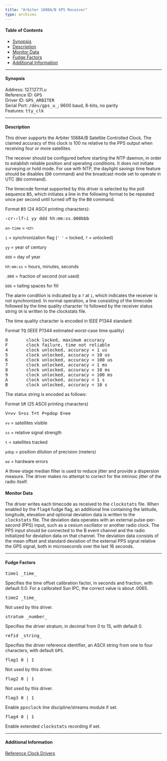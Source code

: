 ```yaml
---
title: "Arbiter 1088A/B GPS Receiver"
type: archives
---
```


#### Table of Contents

*   [Synopsis](/archives/3-5.93e/driver11/#synopsis)
*   [Description](/archives/3-5.93e/driver11/#description)
*   [Monitor Data](/archives/3-5.93e/driver11/#monitor-data)
*   [Fudge Factors](/archives/3-5.93e/driver11/#fudge-factors)
*   [Additional Information](/archives/3-5.93e/driver11/#additional-information)

* * *

#### Synopsis

Address: 127.127.11._u_  
Reference ID: <tt>GPS</tt>  
Driver ID: <tt>GPS_ARBITER</tt>  
Serial Port: <tt>/dev/gps_u_</tt>; 9600 baud, 8-bits, no parity  
Features: <tt>tty_clk</tt>

* * *

#### Description

This driver supports the Arbiter 1088A/B Satellite Controlled Clock. The claimed accuracy of this clock is 100 ns relative to the PPS output when receiving four or more satellites.

The receiver should be configured before starting the NTP daemon, in order to establish reliable position and operating conditions. It does not initiate surveying or hold mode. For use with NTP, the daylight savings time feature should be disables (<tt>D0</tt> command) and the broadcast mode set to operate in UTC (<tt>BU</tt> command).

The timecode format supported by this driver is selected by the poll sequence <tt>B5</tt>, which initiates a line in the following format to be repeated once per second until turned off by the <tt>B0</tt> command.

Format <tt>B5</tt> (24 ASCII printing characters):

<pre>
&lsaquo;cr&rsaquo;&lsaquo;lf&rsaquo;i yy ddd hh:mm:ss.000bbb
</pre>

`on-time` = &lsaquo;cr&rsaquo;

`i` = synchronization flag (`' '` = locked, `?` = unlocked)

`yy` = year of century

`ddd` = day of year

`hh:mm:ss` = hours, minutes, seconds

`.000` = fraction of second (not used)

`bbb` = tailing spaces for fill

The alarm condition is indicated by a `?` at `i`, which indicates the receiver is not synchronized. In normal operation, a line consisting of the timecode followed by the time quality character `TQ` followed by the receiver status string `SR` is written to the clockstats file.

The time quality character is encoded in IEEE P1344 standard:

Format <tt>TQ</tt> (IEEE P1344 estimated worst-case time quality)

<pre>0       clock locked, maximum accuracy
F       clock failure, time not reliable
4       clock unlocked, accuracy < 1 us
5       clock unlocked, accuracy < 10 us
6       clock unlocked, accuracy < 100 us
7       clock unlocked, accuracy < 1 ms
8       clock unlocked, accuracy < 10 ms
9       clock unlocked, accuracy < 100 ms
A       clock unlocked, accuracy < 1 s
B       clock unlocked, accuracy < 10 s</pre>

The status string is encoded as follows:

Format <tt>SR</tt> (25 ASCII printing characters)

<pre>V=vv S=ss T=t P=pdop E=ee</pre>

`vv` = satellites visible

`ss` = relative signal strength

`t` = satellites tracked

`pdop` = position dilution of precision (meters)

`ee` = hardware errors

A three-stage median filter is used to reduce jitter and provide a dispersion measure. The driver makes no attempt to correct for the intrinsic jitter of the radio itself.

#### Monitor Data

The driver writes each timecode as received to the <tt>clockstats</tt> file. When enabled by the <tt>flag4</tt> fudge flag, an additional line containing the latitude, longitude, elevation and optional deviation data is written to the <tt>clockstats</tt> file. The deviation data operates with an external pulse-per-second (PPS) input, such as a cesium oscillator or another radio clock. The PPS input should be connected to the B event channel and the radio initialized for deviation data on that channel. The deviation data consists of the mean offset and standard deviation of the external PPS signal relative the GPS signal, both in microseconds over the last 16 seconds. 

* * *

#### Fudge Factors

<dt><tt>time1 _time_</tt></dt>

Specifies the time offset calibration factor, in seconds and fraction, with default 0.0. For a calibrated Sun IPC, the correct value is about .0065.

<dt><tt>time2 _time_</tt></dt>

Not used by this driver.

<dt><tt>stratum _number_</tt></dt>

Specifies the driver stratum, in decimal from 0 to 15, with default 0.

<dt><tt>refid _string_</tt></dt>

Specifies the driver reference identifier, an ASCII string from one to four characters, with default <tt>GPS</tt>.

<dt><tt>flag1 0 | 1</tt></dt>

Not used by this driver.

<dt><tt>flag2 0 | 1</tt></dt>

Not used by this driver.

<dt><tt>flag3 0 | 1</tt></dt>

Enable <tt>ppsclock</tt> line discipline/streams module if set. 

<dt><tt>flag4 0 | 1</tt></dt>

Enable extended <tt>clockstats</tt> recording if set.

* * *

#### Additional Information

[Reference Clock Drivers](/archives/3-5.93e/refclock)